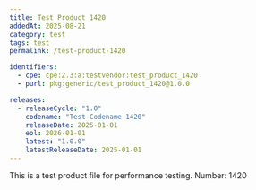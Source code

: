```yaml
---
title: Test Product 1420
addedAt: 2025-08-21
category: test
tags: test
permalink: /test-product-1420

identifiers:
  - cpe: cpe:2.3:a:testvendor:test_product_1420
  - purl: pkg:generic/test_product_1420@1.0.0

releases:
  - releaseCycle: "1.0"
    codename: "Test Codename 1420"
    releaseDate: 2025-01-01
    eol: 2026-01-01
    latest: "1.0.0"
    latestReleaseDate: 2025-01-01
---
```


This is a test product file for performance testing. Number: 1420
